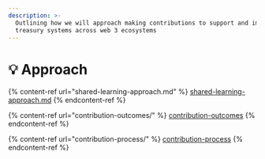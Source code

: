 ```yaml
---
description: >-
  Outlining how we will approach making contributions to support and improve
  treasury systems across web 3 ecosystems
---
```


# 💡 Approach

{% content-ref url="shared-learning-approach.md" %}
[shared-learning-approach.md](shared-learning-approach.md)
{% endcontent-ref %}

{% content-ref url="contribution-outcomes/" %}
[contribution-outcomes](contribution-outcomes/)
{% endcontent-ref %}

{% content-ref url="contribution-process/" %}
[contribution-process](contribution-process/)
{% endcontent-ref %}
